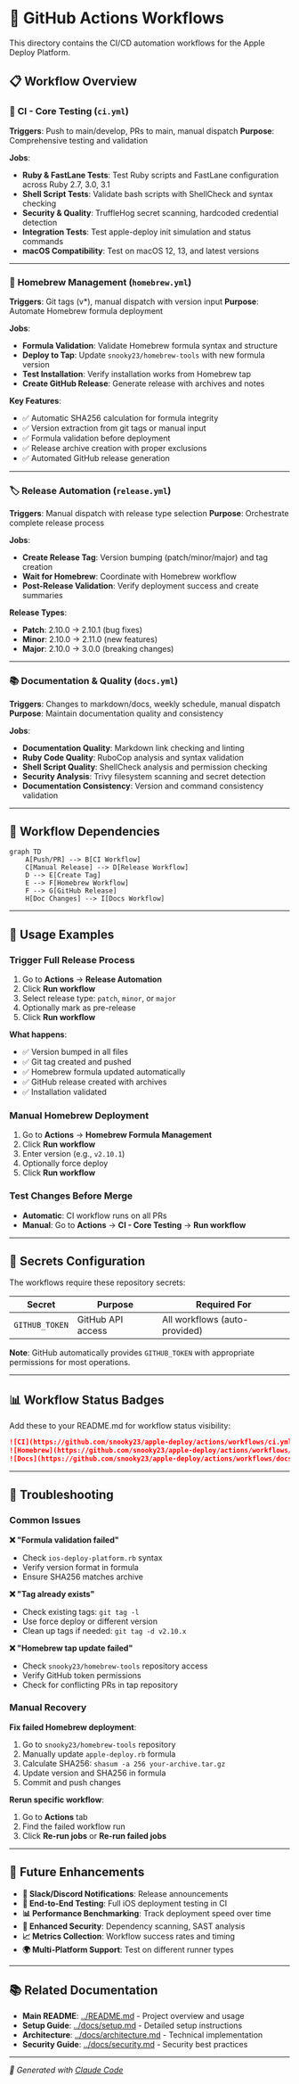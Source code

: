 # 🚀 GitHub Actions Workflows

This directory contains the CI/CD automation workflows for the Apple Deploy Platform.

## 📋 **Workflow Overview**

### 🧪 **CI - Core Testing** (`ci.yml`)
**Triggers**: Push to main/develop, PRs to main, manual dispatch
**Purpose**: Comprehensive testing and validation

**Jobs**:
- **Ruby & FastLane Tests**: Test Ruby scripts and FastLane configuration across Ruby 2.7, 3.0, 3.1
- **Shell Script Tests**: Validate bash scripts with ShellCheck and syntax checking  
- **Security & Quality**: TruffleHog secret scanning, hardcoded credential detection
- **Integration Tests**: Test apple-deploy init simulation and status commands
- **macOS Compatibility**: Test on macOS 12, 13, and latest versions

---

### 🍺 **Homebrew Management** (`homebrew.yml`)
**Triggers**: Git tags (v*), manual dispatch with version input
**Purpose**: Automate Homebrew formula deployment

**Jobs**:
- **Formula Validation**: Validate Homebrew formula syntax and structure
- **Deploy to Tap**: Update `snooky23/homebrew-tools` with new formula version
- **Test Installation**: Verify installation works from Homebrew tap
- **Create GitHub Release**: Generate release with archives and notes

**Key Features**:
- ✅ Automatic SHA256 calculation for formula integrity
- ✅ Version extraction from git tags or manual input
- ✅ Formula validation before deployment
- ✅ Release archive creation with proper exclusions
- ✅ Automated GitHub release generation

---

### 🏷️ **Release Automation** (`release.yml`) 
**Triggers**: Manual dispatch with release type selection
**Purpose**: Orchestrate complete release process

**Jobs**:
- **Create Release Tag**: Version bumping (patch/minor/major) and tag creation
- **Wait for Homebrew**: Coordinate with Homebrew workflow
- **Post-Release Validation**: Verify deployment success and create summaries

**Release Types**:
- **Patch**: 2.10.0 → 2.10.1 (bug fixes)
- **Minor**: 2.10.0 → 2.11.0 (new features)  
- **Major**: 2.10.0 → 3.0.0 (breaking changes)

---

### 📚 **Documentation & Quality** (`docs.yml`)
**Triggers**: Changes to markdown/docs, weekly schedule, manual dispatch
**Purpose**: Maintain documentation quality and consistency

**Jobs**:
- **Documentation Quality**: Markdown link checking and linting
- **Ruby Code Quality**: RuboCop analysis and syntax validation
- **Shell Script Quality**: ShellCheck analysis and permission checking
- **Security Analysis**: Trivy filesystem scanning and secret detection
- **Documentation Consistency**: Version and command consistency validation

---

## 🔄 **Workflow Dependencies**

```mermaid
graph TD
    A[Push/PR] --> B[CI Workflow]
    C[Manual Release] --> D[Release Workflow]
    D --> E[Create Tag]
    E --> F[Homebrew Workflow]
    F --> G[GitHub Release]
    H[Doc Changes] --> I[Docs Workflow]
```

---

## 🚀 **Usage Examples**

### **Trigger Full Release Process**
1. Go to **Actions** → **Release Automation**
2. Click **Run workflow**
3. Select release type: `patch`, `minor`, or `major`
4. Optionally mark as pre-release
5. Click **Run workflow**

**What happens**:
- ✅ Version bumped in all files
- ✅ Git tag created and pushed
- ✅ Homebrew formula updated automatically
- ✅ GitHub release created with archives
- ✅ Installation validated

### **Manual Homebrew Deployment**
1. Go to **Actions** → **Homebrew Formula Management**  
2. Click **Run workflow**
3. Enter version (e.g., `v2.10.1`)
4. Optionally force deploy
5. Click **Run workflow**

### **Test Changes Before Merge**
- **Automatic**: CI workflow runs on all PRs
- **Manual**: Go to **Actions** → **CI - Core Testing** → **Run workflow**

---

## 🔧 **Secrets Configuration**

The workflows require these repository secrets:

| Secret | Purpose | Required For |
|--------|---------|-------------|
| `GITHUB_TOKEN` | GitHub API access | All workflows (auto-provided) |

**Note**: GitHub automatically provides `GITHUB_TOKEN` with appropriate permissions for most operations.

---

## 📊 **Workflow Status Badges**

Add these to your README.md for workflow status visibility:

```markdown
![CI](https://github.com/snooky23/apple-deploy/actions/workflows/ci.yml/badge.svg)
![Homebrew](https://github.com/snooky23/apple-deploy/actions/workflows/homebrew.yml/badge.svg)
![Docs](https://github.com/snooky23/apple-deploy/actions/workflows/docs.yml/badge.svg)
```

---

## 🐛 **Troubleshooting**

### **Common Issues**

**❌ "Formula validation failed"**
- Check `ios-deploy-platform.rb` syntax
- Verify version format in formula
- Ensure SHA256 matches archive

**❌ "Tag already exists"**  
- Check existing tags: `git tag -l`
- Use force deploy or different version
- Clean up tags if needed: `git tag -d v2.10.x`

**❌ "Homebrew tap update failed"**
- Check `snooky23/homebrew-tools` repository access
- Verify GitHub token permissions
- Check for conflicting PRs in tap repository

### **Manual Recovery**

**Fix failed Homebrew deployment**:
1. Go to `snooky23/homebrew-tools` repository
2. Manually update `apple-deploy.rb` formula
3. Calculate SHA256: `shasum -a 256 your-archive.tar.gz`
4. Update version and SHA256 in formula
5. Commit and push changes

**Rerun specific workflow**:
1. Go to **Actions** tab
2. Find the failed workflow run
3. Click **Re-run jobs** or **Re-run failed jobs**

---

## 🔮 **Future Enhancements**

- **📱 Slack/Discord Notifications**: Release announcements
- **🧪 End-to-End Testing**: Full iOS deployment testing in CI
- **📊 Performance Benchmarking**: Track deployment speed over time
- **🔐 Enhanced Security**: Dependency scanning, SAST analysis
- **📈 Metrics Collection**: Workflow success rates and timing
- **🌍 Multi-Platform Support**: Test on different runner types

---

## 📚 **Related Documentation**

- **Main README**: [../README.md](../README.md) - Project overview and usage
- **Setup Guide**: [../docs/setup.md](../docs/setup.md) - Detailed setup instructions  
- **Architecture**: [../docs/architecture.md](../docs/architecture.md) - Technical implementation
- **Security Guide**: [../docs/security.md](../docs/security.md) - Security best practices

---

*🤖 Generated with [Claude Code](https://claude.ai/code)*